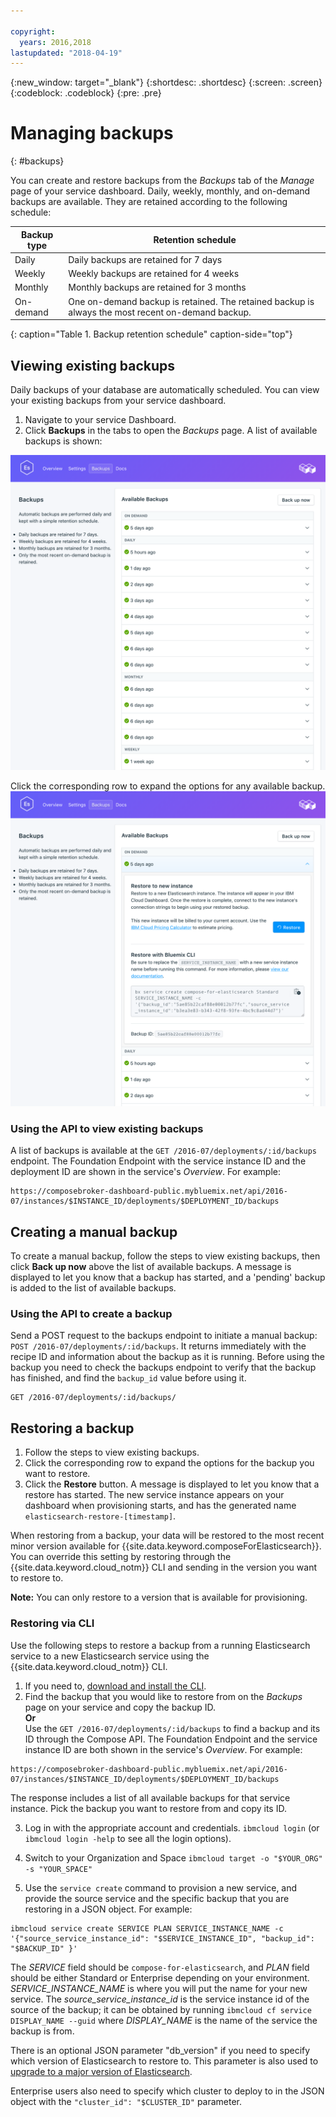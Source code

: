 ```yaml
---

copyright:
  years: 2016,2018
lastupdated: "2018-04-19"
---
```


{:new_window: target="_blank"}
{:shortdesc: .shortdesc}
{:screen: .screen}
{:codeblock: .codeblock}
{:pre: .pre}

# Managing backups
{: #backups}

You can create and restore backups from the _Backups_ tab of the _Manage_ page of your service dashboard. Daily, weekly, monthly, and on-demand backups are available. They are retained according to the following schedule:

Backup type|Retention schedule
----------|-----------
Daily|Daily backups are retained for 7 days
Weekly|Weekly backups are retained for 4 weeks
Monthly|Monthly backups are retained for 3 months
On-demand|One on-demand backup is retained. The retained backup is always the most recent on-demand backup.
{: caption="Table 1. Backup retention schedule" caption-side="top"}

## Viewing existing backups

Daily backups of your database are automatically scheduled. You can view your existing backups from your service dashboard.

1. Navigate to your service Dashboard.
2. Click **Backups** in the tabs to open the _Backups_ page. A list of available backups is shown:

  ![Available backups](./images/elastic_search-backups-show.png "A list of available backups.")

Click the corresponding row to expand the options for any available backup.
  ![Backup Options](./images/elastic_search-backups-options.png "Options for a backup.") 

### Using the API to view existing backups

A list of backups is available at the `GET /2016-07/deployments/:id/backups` endpoint. The Foundation Endpoint with the service instance ID and the deployment ID are shown in the service's _Overview_. For example: 
``` 
https://composebroker-dashboard-public.mybluemix.net/api/2016-07/instances/$INSTANCE_ID/deployments/$DEPLOYMENT_ID/backups
```  

## Creating a manual backup

To create a manual backup, follow the steps to view existing backups, then click **Back up now** above the list of available backups. A message is displayed to let you know that a backup has started, and a 'pending' backup is added to the list of available backups.

### Using the API to create a backup

Send a POST request to the backups endpoint to initiate a manual backup: `POST /2016-07/deployments/:id/backups`. It returns immediately with the recipe ID and information about the backup as it is running. Before using the backup you need to check the backups endpoint to verify that the backup has finished, and find the `backup_id` value before using it.

```
GET /2016-07/deployments/:id/backups/
```

## Restoring a backup

1. Follow the steps to view existing backups.
2. Click the corresponding row to expand the options for the backup you want to restore.
3. Click the **Restore** button. A message is displayed to let you know that a restore has started. The new service instance appears on your dashboard when provisioning starts, and has the generated name `elasticsearch-restore-[timestamp]`.

When restoring from a backup, your data will be restored to the most recent minor version available for {{site.data.keyword.composeForElasticsearch}}. You can override this setting by restoring through the {{site.data.keyword.cloud_notm}} CLI and sending in the version you want to restore to.

**Note:** You can only restore to a version that is available for provisioning.

### Restoring via CLI

Use the following steps to restore a backup from a running Elasticsearch service to a new Elasticsearch service using the {{site.data.keyword.cloud_notm}} CLI. 
1. If you need to, [download and install the CLI](https://console.{DomainName}/docs/cli/index.html#overview). 
2. Find the backup that you would like to restore from on the _Backups_ page on your service and copy the backup ID.  
  **Or**  
  Use the `GET /2016-07/deployments/:id/backups` to find a backup and its ID through the Compose API. The Foundation Endpoint and the service instance ID are both shown in the service's _Overview_. For example: 
  ``` 
  https://composebroker-dashboard-public.mybluemix.net/api/2016-07/instances/$INSTANCE_ID/deployments/$DEPLOYMENT_ID/backups
  ```  
  The response includes a list of all available backups for that service instance. Pick the backup you want to restore from and copy its ID.

3. Log in with the appropriate account and credentials. `ibmcloud login` (or `ibmcloud login -help` to see all the login options).

4. Switch to your Organization and Space `ibmcloud target -o "$YOUR_ORG" -s "YOUR_SPACE"`

5. Use the `service create` command to provision a new service, and provide the source service and the specific backup that you are restoring in a JSON object. For example:
``` 
ibmcloud service create SERVICE PLAN SERVICE_INSTANCE_NAME -c '{"source_service_instance_id": "$SERVICE_INSTANCE_ID", "backup_id": "$BACKUP_ID" }'
```
  The _SERVICE_ field should be `compose-for-elasticsearch`, and _PLAN_ field should be either Standard or Enterprise depending on your environment. _SERVICE\_INSTANCE\_NAME_ is where you will put the name for your new service. The _source\_service\_instance\_id_ is the service instance id of the source of the backup; it can be obtained by running `ibmcloud cf service DISPLAY_NAME --guid` where _DISPLAY\_NAME_ is the name of the service the backup is from. 

  There is an optional JSON parameter "db_version" if you need to specify which version of Elasticsearch to restore to. This parameter is also used to [upgrade to a major version of Elasticsearch](./upgrading.html).
  
  Enterprise users also need to specify which cluster to deploy to in the JSON object with the `"cluster_id": "$CLUSTER_ID"` parameter.

